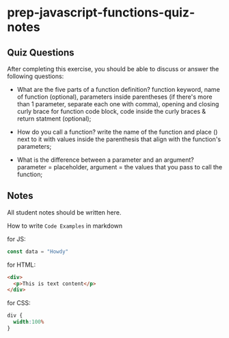 # prep-javascript-functions-quiz-notes


## Quiz Questions

After completing this exercise, you should be able to discuss or answer the following questions:

- What are the five parts of a function definition?
function keyword, name of function (optional), parameters inside parentheses (if there's more than 1 parameter, separate each one with comma), opening and closing curly brace for function code block, code inside the curly braces & return statment (optional);

- How do you call a function?
write the name of the function and place () next to it with values inside the parenthesis that align with the function's parameters;

- What is the difference between a parameter and an argument?
parameter = placeholder, argument = the values that you pass to call the function;


## Notes

All student notes should be written here.


How to write `Code Examples` in markdown

for JS:
```javascript
const data = "Howdy"
```

for HTML:
```html
<div>
  <p>This is text content</p>
</div>
```

for CSS:
```css
div {
  width:100%
}
```
